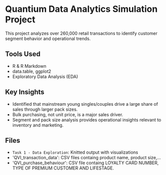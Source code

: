 # Quantium Data Analytics Simulation Project

This project analyzes over 260,000 retail transactions to identify customer segment behavior and operational trends.

## Tools Used
- R & R Markdown
- data.table, ggplot2
- Exploratory Data Analysis (EDA)

## Key Insights
- Identified that mainstream young singles/couples drive a large share of sales through larger pack sizes.
- Bulk purchasing, not unit price, is a major sales driver.
- Segment and pack size analysis provides operational insights relevant to inventory and marketing.

## Files
- `Task 1 - Data Exploration`: Knitted output with visualizations
- 'QVI_transaction_data': CSV files containg product name, product size,...
- 'QVI_purchase_behaviour': CSV file containg LOYALTY CARD NUMBER, TYPE OF PREMIUM CUSTOMER AND LIFESTAGE.
